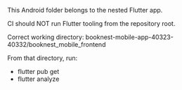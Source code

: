 This Android folder belongs to the nested Flutter app.

CI should NOT run Flutter tooling from the repository root.

Correct working directory:
booknest-mobile-app-40323-40332/booknest_mobile_frontend

From that directory, run:
- flutter pub get
- flutter analyze
